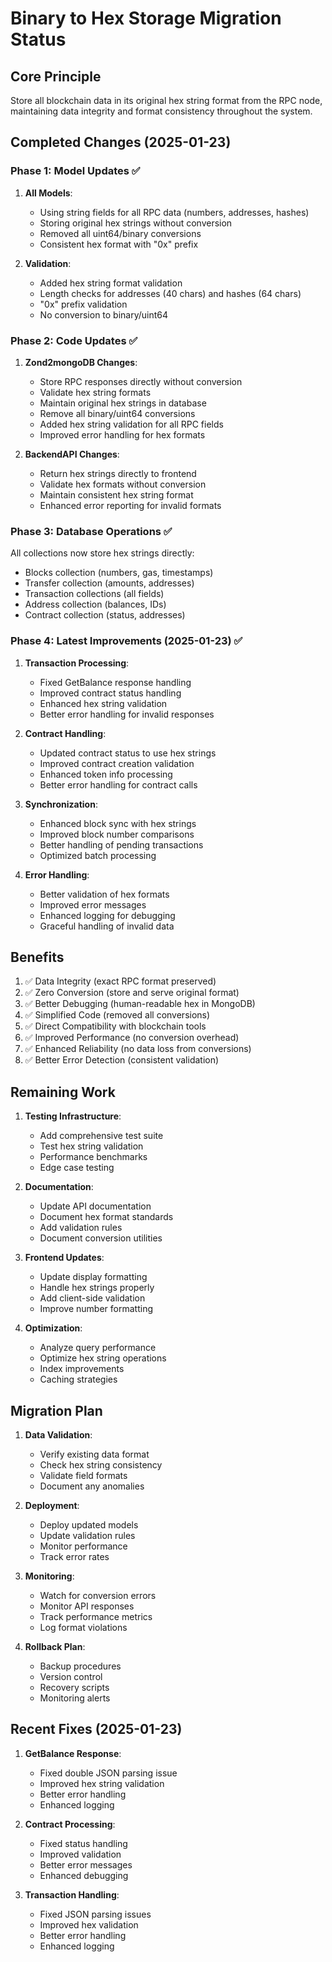 # Binary to Hex Storage Migration Status

## Core Principle
Store all blockchain data in its original hex string format from the RPC node, maintaining data integrity and format consistency throughout the system.

## Completed Changes (2025-01-23)

### Phase 1: Model Updates ✅
1. **All Models**:
   - Using string fields for all RPC data (numbers, addresses, hashes)
   - Storing original hex strings without conversion
   - Removed all uint64/binary conversions
   - Consistent hex format with "0x" prefix

2. **Validation**:
   - Added hex string format validation
   - Length checks for addresses (40 chars) and hashes (64 chars)
   - "0x" prefix validation
   - No conversion to binary/uint64

### Phase 2: Code Updates ✅
1. **Zond2mongoDB Changes**:
   - Store RPC responses directly without conversion
   - Validate hex string formats
   - Maintain original hex strings in database
   - Remove all binary/uint64 conversions
   - Added hex string validation for all RPC fields
   - Improved error handling for hex formats

2. **BackendAPI Changes**:
   - Return hex strings directly to frontend
   - Validate hex formats without conversion
   - Maintain consistent hex string format
   - Enhanced error reporting for invalid formats

### Phase 3: Database Operations ✅
All collections now store hex strings directly:
- Blocks collection (numbers, gas, timestamps)
- Transfer collection (amounts, addresses)
- Transaction collections (all fields)
- Address collection (balances, IDs)
- Contract collection (status, addresses)

### Phase 4: Latest Improvements (2025-01-23) ✅
1. **Transaction Processing**:
   - Fixed GetBalance response handling
   - Improved contract status handling
   - Enhanced hex string validation
   - Better error handling for invalid responses

2. **Contract Handling**:
   - Updated contract status to use hex strings
   - Improved contract creation validation
   - Enhanced token info processing
   - Better error handling for contract calls

3. **Synchronization**:
   - Enhanced block sync with hex strings
   - Improved block number comparisons
   - Better handling of pending transactions
   - Optimized batch processing

4. **Error Handling**:
   - Better validation of hex formats
   - Improved error messages
   - Enhanced logging for debugging
   - Graceful handling of invalid data

## Benefits
1. ✅ Data Integrity (exact RPC format preserved)
2. ✅ Zero Conversion (store and serve original format)
3. ✅ Better Debugging (human-readable hex in MongoDB)
4. ✅ Simplified Code (removed all conversions)
5. ✅ Direct Compatibility with blockchain tools
6. ✅ Improved Performance (no conversion overhead)
7. ✅ Enhanced Reliability (no data loss from conversions)
8. ✅ Better Error Detection (consistent validation)

## Remaining Work

1. **Testing Infrastructure**:
   - Add comprehensive test suite
   - Test hex string validation
   - Performance benchmarks
   - Edge case testing

2. **Documentation**:
   - Update API documentation
   - Document hex format standards
   - Add validation rules
   - Document conversion utilities

3. **Frontend Updates**:
   - Update display formatting
   - Handle hex strings properly
   - Add client-side validation
   - Improve number formatting

4. **Optimization**:
   - Analyze query performance
   - Optimize hex string operations
   - Index improvements
   - Caching strategies

## Migration Plan
1. **Data Validation**:
   - Verify existing data format
   - Check hex string consistency
   - Validate field formats
   - Document any anomalies

2. **Deployment**:
   - Deploy updated models
   - Update validation rules
   - Monitor performance
   - Track error rates

3. **Monitoring**:
   - Watch for conversion errors
   - Monitor API responses
   - Track performance metrics
   - Log format violations

4. **Rollback Plan**:
   - Backup procedures
   - Version control
   - Recovery scripts
   - Monitoring alerts

## Recent Fixes (2025-01-23)
1. **GetBalance Response**:
   - Fixed double JSON parsing issue
   - Improved hex string validation
   - Better error handling
   - Enhanced logging

2. **Contract Processing**:
   - Fixed status handling
   - Improved validation
   - Better error messages
   - Enhanced debugging

3. **Transaction Handling**:
   - Fixed JSON parsing issues
   - Improved hex validation
   - Better error handling
   - Enhanced logging
